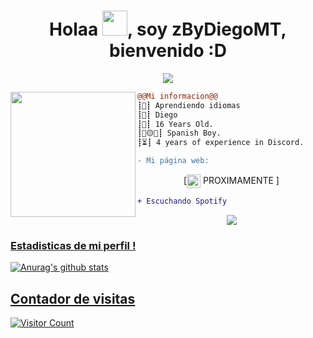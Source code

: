 <h1 align="center">Holaa <img src="https://user-images.githubusercontent.com/66147422/150655515-88af3f9e-18a7-46f6-b8de-0d2f3c4caa35.gif" width="40px" />, soy zByDiegoMT, bienvenido :D</h1>

<p align="center">
  <img src="https://readme-typing-svg.herokuapp.com/?center=true&vCenter=true&color=cb204c&width=500&lines=Bienvenido" />
</p>


<img align="left" height="200" src="https://www.imore.com/sites/imore.com/files/styles/xlarge/public/field/image/2017/12/coding-cat-01.gif?itok=cU-4PGna"/>

```diff
@@Mi informacion@@
┋🚀┋ Aprendiendo idiomas
┋👤┋ Diego
┋🌌┋ 16 Years Old.
┋🔴🟡🔴┋ Spanish Boy.
┋⏳┋ 4 years of experience in Discord.

```

<div>
  <div>
  
```diff
- Mi página web:
```
<p align="center">
[<img align="center" alt="PaginaWeb" width="22px" src="https://cdn.discordapp.com/attachments/961676618496090192/961678865019858944/unknown.png" /> PROXIMAMENTE ]
<br />

```diff
+ Escuchando Spotify
```
<p align="center">
  <a href="https://open.spotify.com/user/31urux6tuxn5jkf3bonrhiad7lai">
    <img src="https://spotify-github-profile.vercel.app/api/view?uid=31urux6tuxn5jkf3bonrhiad7lai&cover_image=true&theme=default&bar_color=b9f0b7)](https://github.com/kittinan/spotify-github-profile">


### Estadisticas de mi perfil !
![Anurag's github stats](https://github-readme-stats.vercel.app/api?username=zByDiegoMT&count_private=true&show_icons=true?theme=buefy)


## Contador de visitas
![Visitor Count](https://profile-counter.glitch.me/zByDiegoMT/count.svg)

<br />
